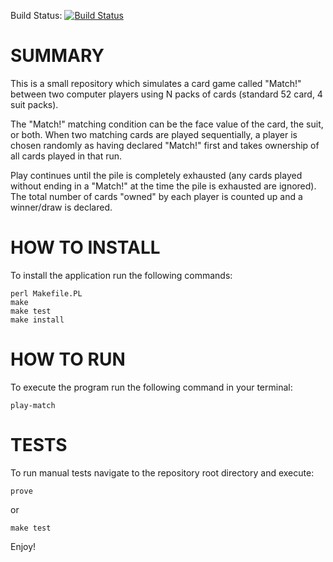 Build Status: [![Build Status](https://travis-ci.org/daviemakz/simulate-match.svg?branch=master)](https://travis-ci.org/daviemakz/simulate-match)

# SUMMARY
This is a small repository which simulates a card game called "Match!" between two computer players using N packs of cards (standard 52 card, 4 suit packs).

The "Match!" matching condition can be the face value of the card, the suit, or both. When two matching cards are played sequentially, a player is chosen randomly as having declared "Match!" first and takes ownership of all cards played in that run.

Play continues until the pile is completely exhausted (any cards played without ending in a "Match!" at the time the pile is exhausted are ignored). The total number of cards "owned" by each player is counted up and a winner/draw is declared.

# HOW TO INSTALL

To install the application run the following commands:

    perl Makefile.PL
    make
    make test
    make install

# HOW TO RUN

To execute the program run the following command in your terminal:

    play-match

# TESTS

To run manual tests navigate to the repository root directory and execute:

    prove

or

    make test

Enjoy!

